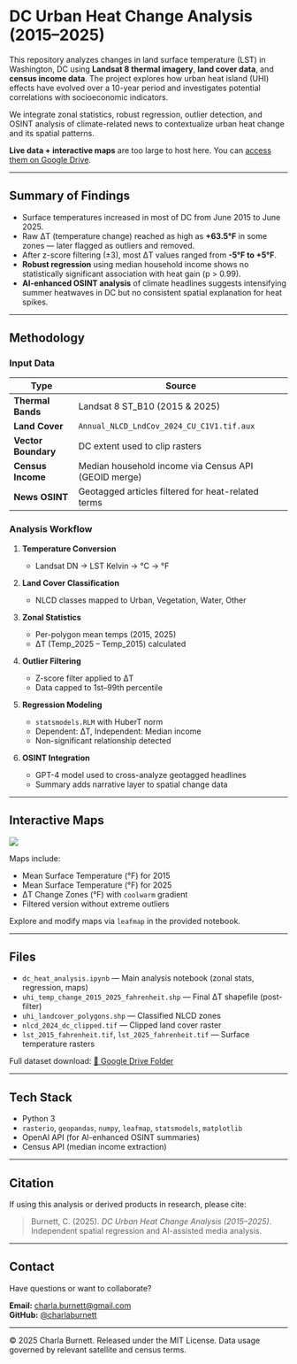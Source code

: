 # DC Urban Heat Change Analysis (2015–2025)

This repository analyzes changes in land surface temperature (LST) in Washington, DC using **Landsat 8 thermal imagery**, **land cover data**, and **census income data**. The project explores how urban heat island (UHI) effects have evolved over a 10-year period and investigates potential correlations with socioeconomic indicators.

We integrate zonal statistics, robust regression, outlier detection, and OSINT analysis of climate-related news to contextualize urban heat change and its spatial patterns.

**Live data + interactive maps** are too large to host here. You can [access them on Google Drive](https://drive.google.com/drive/folders/1YKCJtaHW_XrL2SuLIOhImUCbyeQlTM-B?usp=drive_link).

---

## Summary of Findings

- Surface temperatures increased in most of DC from June 2015 to June 2025.
- Raw ΔT (temperature change) reached as high as **+63.5°F** in some zones — later flagged as outliers and removed.
- After z-score filtering (±3), most ΔT values ranged from **-5°F to +5°F**.
- **Robust regression** using median household income shows no statistically significant association with heat gain (p > 0.99).
- **AI-enhanced OSINT analysis** of climate headlines suggests intensifying summer heatwaves in DC but no consistent spatial explanation for heat spikes.

---

## Methodology

### Input Data

| Type | Source |
|------|--------|
| **Thermal Bands** | Landsat 8 ST_B10 (2015 & 2025) |
| **Land Cover** | `Annual_NLCD_LndCov_2024_CU_C1V1.tif.aux` |
| **Vector Boundary** | DC extent used to clip rasters |
| **Census Income** | Median household income via Census API (GEOID merge) |
| **News OSINT** | Geotagged articles filtered for heat-related terms |

### Analysis Workflow

1. **Temperature Conversion**
   - Landsat DN → LST Kelvin → °C → °F

2. **Land Cover Classification**
   - NLCD classes mapped to Urban, Vegetation, Water, Other

3. **Zonal Statistics**
   - Per-polygon mean temps (2015, 2025)
   - ΔT (Temp_2025 – Temp_2015) calculated

4. **Outlier Filtering**
   - Z-score filter applied to ΔT
   - Data capped to 1st–99th percentile

5. **Regression Modeling**
   - `statsmodels.RLM` with HuberT norm
   - Dependent: ΔT, Independent: Median income
   - Non-significant relationship detected

6. **OSINT Integration**
   - GPT-4 model used to cross-analyze geotagged headlines
   - Summary adds narrative layer to spatial change data

---

## Interactive Maps

![](temporal-heat-map-dc.png)

Maps include:

- Mean Surface Temperature (°F) for 2015
- Mean Surface Temperature (°F) for 2025
- ΔT Change Zones (°F) with `coolwarm` gradient
- Filtered version without extreme outliers

Explore and modify maps via `leafmap` in the provided notebook.

---

## Files

- `dc_heat_analysis.ipynb` — Main analysis notebook (zonal stats, regression, maps)
- `uhi_temp_change_2015_2025_fahrenheit.shp` — Final ΔT shapefile (post-filter)
- `uhi_landcover_polygons.shp` — Classified NLCD zones
- `nlcd_2024_dc_clipped.tif` — Clipped land cover raster
- `lst_2015_fahrenheit.tif`, `lst_2025_fahrenheit.tif` — Surface temperature rasters

Full dataset download:
[📂 Google Drive Folder](https://drive.google.com/drive/folders/1YKCJtaHW_XrL2SuLIOhImUCbyeQlTM-B?usp=drive_link)

---

## Tech Stack

- Python 3
- `rasterio`, `geopandas`, `numpy`, `leafmap`, `statsmodels`, `matplotlib`
- OpenAI API (for AI-enhanced OSINT summaries)
- Census API (median income extraction)

---

## Citation

If using this analysis or derived products in research, please cite:

> Burnett, C. (2025). *DC Urban Heat Change Analysis (2015–2025)*. Independent spatial regression and AI-assisted media analysis.

---

## Contact

Have questions or want to collaborate?

**Email:** [charla.burnett@gmail.com](mailto:charla.burnett@gmail.com)  
**GitHub:** [@charlaburnett](https://github.com/charlaburnett)

---

© 2025 Charla Burnett. Released under the MIT License. Data usage governed by relevant satellite and census terms.
